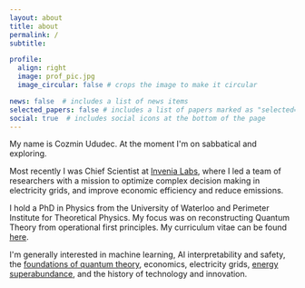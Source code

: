 ```yaml
---
layout: about
title: about
permalink: /
subtitle: 

profile:
  align: right
  image: prof_pic.jpg
  image_circular: false # crops the image to make it circular

news: false  # includes a list of news items
selected_papers: false # includes a list of papers marked as "selected={true}"
social: true  # includes social icons at the bottom of the page
---
```


My name is Cozmin Ududec. At the moment I'm on sabbatical and exploring.

Most recently I was Chief Scientist at [Invenia Labs](https://www.invenia.ca/labs/), where I led a team of researchers with a mission to optimize complex decision making in electricity grids, and improve economic efficiency and reduce emissions.  

I hold a PhD in Physics from the University of Waterloo and Perimeter Institute for Theoretical Physics. My focus was on reconstructing Quantum Theory from operational first principles. My curriculum vitae can be found [here](/assets/pdf/cv.pdf).

I'm generally interested in machine learning, AI interpretability and safety, the [foundations of quantum theory](https://arxiv.org/pdf/1807.08410.pdf), economics, electricity grids, [energy superabundance](https://worksinprogress.co/issue/making-energy-too-cheap-to-meter), and the history of technology and innovation.
